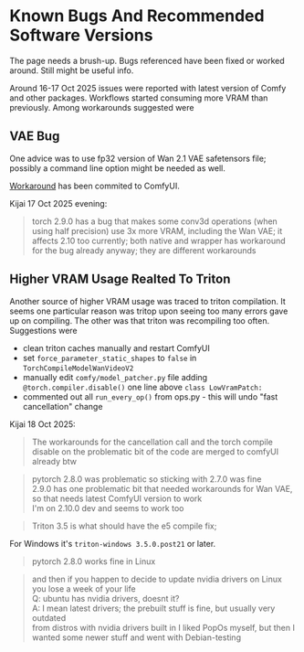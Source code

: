# Known Bugs And Recommended Software Versions

The page needs a brush-up. Bugs referenced have been fixed or worked around. Still might be useful info.

Around 16-17 Oct 2025 issues were reported with latest version of Comfy and other packages. Workflows started consuming more VRAM than previously. Among workarounds suggested were

## VAE Bug

One advice was to use fp32 version of Wan 2.1 VAE safetensors file; possibly a command line option might be needed as well.

[Workaround](https://github.com/comfyanonymous/ComfyUI/commit/19b466160c1cd43f707769adef6f8ed6e9fd50bf) has been commited to ComfyUI.

Kijai 17 Oct 2025 evening:
> torch 2.9.0 has a bug that makes some conv3d operations (when using half precision) use 3x more VRAM, including the Wan VAE;
> it affects 2.10 too currently;
> both native and wrapper has workaround for the bug already anyway; they are different workarounds

## Higher VRAM Usage Realted To Triton

Another source of higher VRAM usage was traced to triton compilation. It seems one particular reason was tritop upon seeing too many errors gave up on compiling. The other was that triton was recompiling too often. Suggestions were

* clean triton caches manually and restart ComfyUI
* set `force_parameter_static_shapes` to `false` in `TorchCompileModelWanVideoV2`
* manually edit `comfy/model_patcher.py` file adding `@torch.compiler.disable()` one line above `class LowVramPatch:`
* commented out all `run_every_op()` from ops.py - this will undo "fast cancellation" change

Kijai 18 Oct 2025:
> The workarounds for the cancellation call and the torch compile disable on the
> problematic bit of the code are merged to comfyUI already btw

> pytorch 2.8.0 was problematic so sticking with 2.7.0 was fine  
> 2.9.0 has one problematic bit that needed workarounds for Wan VAE,  
> so that needs latest ComfyUI version to work  
> I'm on 2.10.0 dev and seems to work too

> Triton 3.5 is what should have the e5 compile fix;

For Windows it's `triton-windows 3.5.0.post21` or later.

> pytorch 2.8.0 works fine in Linux

> and then if you happen to decide to update nvidia drivers on Linux you lose a week of your life   
> Q: ubuntu has nvidia drivers, doesnt it?  
> A: I mean latest drivers; the prebuilt stuff is fine, but usually very outdated  
> from distros with nvidia drivers built in I liked PopOs myself, but then I wanted some newer stuff and went with Debian-testing
